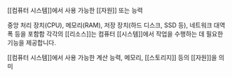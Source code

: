 [[컴퓨터 시스템]]에서 사용 가능한 [[자원]] 또는 능력

중앙 처리 장치(CPU), 메모리(RAM), 저장 장치(하드 디스크, SSD 등), 네트워크 대역폭 등을 포함함
각각의 [[리소스]]는 컴퓨터 [[시스템]]에서 작업을 수행하는 데 필요한 기능을 제공합니다.

[[컴퓨터 시스템]]에서 사용 가능한 계산 능력, 메모리, [[스토리지]] 등의 [[자원]]을 의미